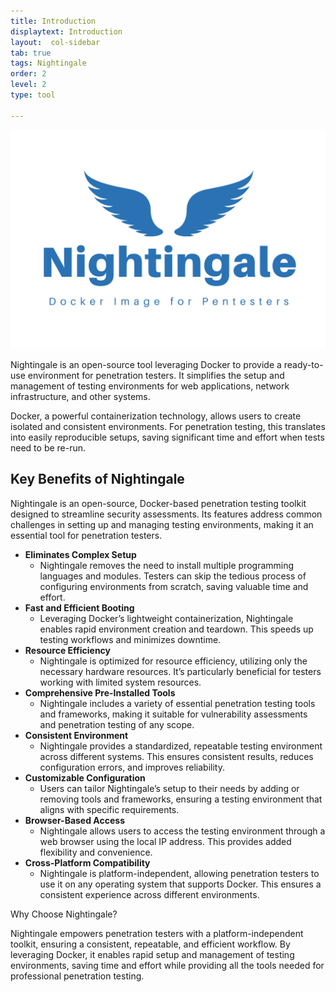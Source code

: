 ```yaml
---
title: Introduction
displaytext: Introduction
layout:  col-sidebar
tab: true
tags: Nightingale
order: 2
level: 2
type: tool

---
```

![Nightingale Logo](assets/images/Nightingale.png)

Nightingale is an open-source tool leveraging Docker to provide a ready-to-use environment for penetration testers. It simplifies the setup and management of testing environments for web applications, network infrastructure, and other systems.

Docker, a powerful containerization technology, allows users to create isolated and consistent environments. For penetration testing, this translates into easily reproducible setups, saving significant time and effort when tests need to be re-run.

## Key Benefits of Nightingale

Nightingale is an open-source, Docker-based penetration testing toolkit designed to streamline security assessments. Its features address common challenges in setting up and managing testing environments, making it an essential tool for penetration testers.
- **Eliminates Complex Setup**
    - Nightingale removes the need to install multiple programming languages and modules. Testers can skip the tedious process of configuring environments from scratch, saving valuable time and effort.
- **Fast and Efficient Booting**
    - Leveraging Docker’s lightweight containerization, Nightingale enables rapid environment creation and teardown. This speeds up testing workflows and minimizes downtime.
- **Resource Efficiency**
    - Nightingale is optimized for resource efficiency, utilizing only the necessary hardware resources. It’s particularly beneficial for testers working with limited system resources.
- **Comprehensive Pre-Installed Tools**
    - Nightingale includes a variety of essential penetration testing tools and frameworks, making it suitable for vulnerability assessments and penetration testing of any scope.
- **Consistent Environment**
    - Nightingale provides a standardized, repeatable testing environment across different systems. This ensures consistent results, reduces configuration errors, and improves reliability.
- **Customizable Configuration**
    - Users can tailor Nightingale’s setup to their needs by adding or removing tools and frameworks, ensuring a testing environment that aligns with specific requirements.
- **Browser-Based Access** 
    - Nightingale allows users to access the testing environment through a web browser using the local IP address. This provides added flexibility and convenience.
- **Cross-Platform Compatibility**
    - Nightingale is platform-independent, allowing penetration testers to use it on any operating system that supports Docker. This ensures a consistent experience across different environments.

Why Choose Nightingale?

Nightingale empowers penetration testers with a platform-independent toolkit, ensuring a consistent, repeatable, and efficient workflow. By leveraging Docker, it enables rapid setup and management of testing environments, saving time and effort while providing all the tools needed for professional penetration testing.

